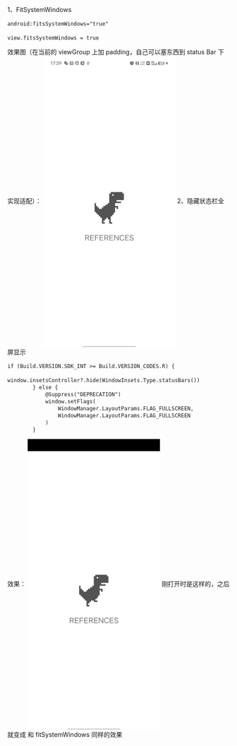 1、FitSystemWindows

```
android:fitsSystemWindows="true"

view.fitsSystemWindows = true
```

效果图（在当前的 viewGroup 上加 padding，自己可以塞东西到 status Bar 下实现适配）：
<img src="./assets/status_bar_fitsystemwindows.jpg" width = "300" alt="FitSystemWindows" align=center />
2、隐藏状态栏全屏显示

```
if (Build.VERSION.SDK_INT >= Build.VERSION_CODES.R) {
            window.insetsController?.hide(WindowInsets.Type.statusBars())
        } else {
            @Suppress("DEPRECATION")
            window.setFlags(
                WindowManager.LayoutParams.FLAG_FULLSCREEN,
                WindowManager.LayoutParams.FLAG_FULLSCREEN
            )
        }
```

效果：
<img src="./assets/status_bar_hide_status_bar.jpg" width = "300" alt="隐藏状态栏全屏显示" align=center />
刚打开时是这样的，之后就变成 和 fitSystemWindows 同样的效果